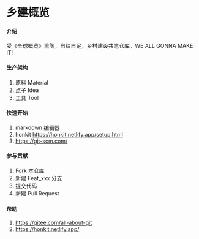# 乡建概览

#### 介绍
受《全球概览》熏陶，自给自足，乡村建设共笔仓库。WE ALL GONNA MAKE IT!

#### 生产架构
1. 原料 Material
2. 点子 Idea
3. 工具 Tool

#### 快速开始

1.  markdown 编辑器
2.  honkit https://honkit.netlify.app/setup.html
3.  https://git-scm.com/

#### 参与贡献

1.  Fork 本仓库
2.  新建 Feat_xxx 分支
3.  提交代码
4.  新建 Pull Request

#### 帮助

1.  https://gitee.com/all-about-git
2.  https://honkit.netlify.app/
